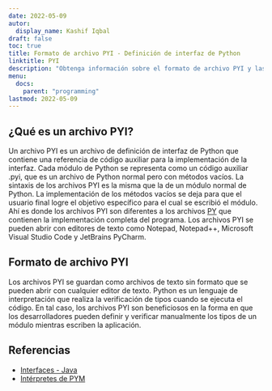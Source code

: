 ```yaml
---
date: 2022-05-09
autor:
  display_name: Kashif Iqbal
draft: false
toc: true
title: Formato de archivo PYI - Definición de interfaz de Python
linktitle: PYI
description: "Obtenga información sobre el formato de archivo PYI y las API que pueden crear y abrir archivos PYI."
menu:
  docs:
    parent: "programming"
lastmod: 2022-05-09
---
```


## ¿Qué es un archivo PYI?

Un archivo PYI es un archivo de definición de interfaz de Python que contiene una referencia de código auxiliar para la implementación de la interfaz. Cada módulo de Python se representa como un código auxiliar .pyi, que es un archivo de Python normal pero con métodos vacíos. La sintaxis de los archivos PYI es la misma que la de un módulo normal de Python. La implementación de los métodos vacíos se deja para que el usuario final logre el objetivo específico para el cual se escribió el módulo. Ahí es donde los archivos PYI son diferentes a los archivos [PY](/es/programming/py/) que contienen la implementación completa del programa. Los archivos PYI se pueden abrir con editores de texto como Notepad, Notepad++, Microsoft Visual Studio Code y JetBrains PyCharm.

## Formato de archivo PYI

Los archivos PYI se guardan como archivos de texto sin formato que se pueden abrir con cualquier editor de texto. Python es un lenguaje de interpretación que realiza la verificación de tipos cuando se ejecuta el código. En tal caso, los archivos PYI son beneficiosos en la forma en que los desarrolladores pueden definir y verificar manualmente los tipos de un módulo mientras escriben la aplicación.

## Referencias ##

* [Interfaces - Java](https://en.wikipedia.org/wiki/Interface_(Java))
* [Intérpretes de PYM](https://github.com/interpreters/pym)

